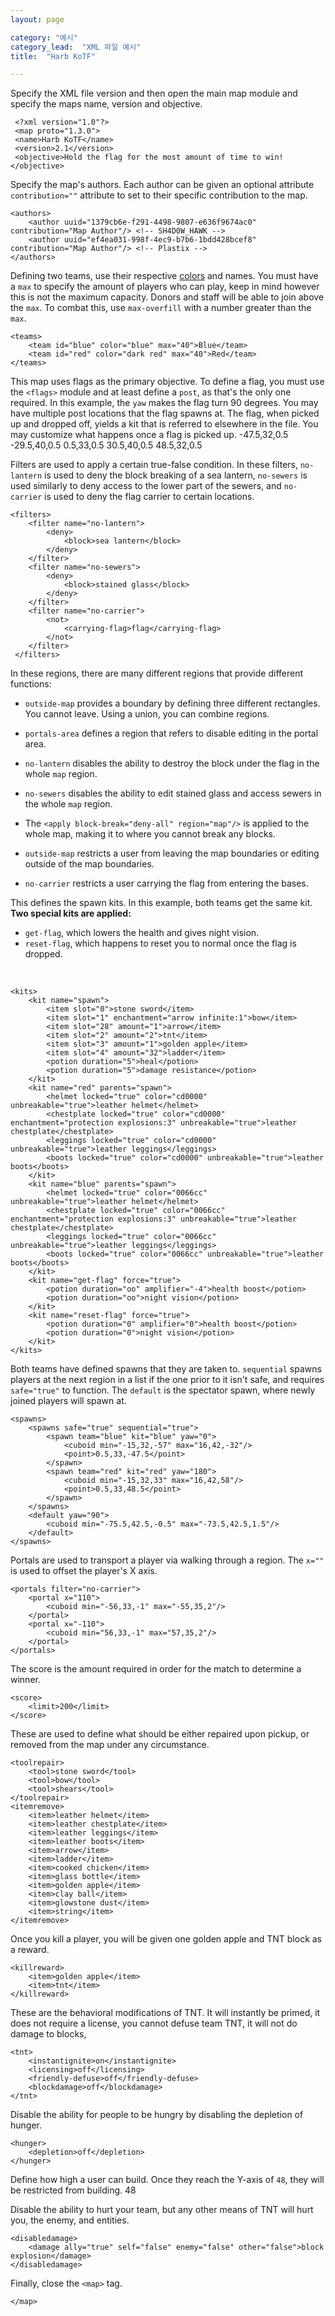 ```yaml
---
layout: page

category: "예시"
category_lead:  "XML 파일 예시"
title:  "Harb KoTF"

---
```


[<i class="fa fa-share right-ref-link"></i>](/modules/main)
Specify the XML file version and then open the main map module and specify the maps name, version and objective.

     <?xml version="1.0"?>
     <map proto="1.3.0">
     <name>Harb KoTF</name>
     <version>2.1</version>
     <objective>Hold the flag for the most amount of time to win!</objective>

Specify the map's authors. Each author can be given an optional attribute `contribution=""` attribute to set to their specific contribution to the map.

    <authors>
        <author uuid="1379cb6e-f291-4498-9807-e636f9674ac0" contribution="Map Author"/> <!-- SH4D0W_HAWK -->
        <author uuid="ef4ea031-998f-4ec9-b7b6-1bdd428bcef8" contribution="Map Author"/> <!-- Plastix -->
    </authors>

[<i class="fa fa-share right-ref-link"></i>](/modules/teams)
Defining two teams, use their respective [colors](/reference/formatting#chatColors) and names. You must have a `max` to specify the amount of players who can play, keep in mind however this is not the maximum capacity. Donors and staff will be able to join above the `max`. To combat this, use `max-overfill` with a number greater than the `max`.

    <teams>
        <team id="blue" color="blue" max="40">Blue</team>
        <team id="red" color="dark red" max="40">Red</team>
    </teams>

[<i class="fa fa-share right-ref-link"></i>](/modules/gamemode_ctf)
This map uses flags as the primary objective. To define a flag, you must use the `<flags>` module and at least define a `post`, as that's the only one required. In this example, the `yaw` makes the flag turn 90 degrees. You may have multiple post locations that the flag spawns at.
The flag, when picked up and dropped off, yields a kit that is referred to elsewhere in the file. You may customize what happens once a flag is picked up.
    <flags>
        <post id="post" return-time="0s" yaw="90">
            <block>-47.5,32,0.5</block>
            <block>-29.5,40,0.5</block>
            <block>0.5,33,0.5</block>
            <block>30.5,40,0.5</block>
            <block>48.5,32,0.5</block>
        </post>
        <flag name="Flag" id="flag" shared="true" post="post" points-rate="0.5" pickup-kit="get-flag" drop-kit="reset-flag"/>
    </flags>

[<i class="fa fa-share right-ref-link"></i>](/modules/filters)
Filters are used to apply a certain true-false condition. In these filters, `no-lantern` is used to deny the block breaking of a sea lantern, `no-sewers` is used similarly to deny access to the lower part of the sewers, and `no-carrier` is used to deny the flag carrier to certain locations.

    <filters>
        <filter name="no-lantern">
            <deny>
                <block>sea lantern</block>
            </deny>
        </filter>
        <filter name="no-sewers">
            <deny>
                <block>stained glass</block>
            </deny>
        </filter>
        <filter name="no-carrier">
            <not>
                <carrying-flag>flag</carrying-flag>
            </not>
        </filter>
     </filters>

[<i class="fa fa-share right-ref-link"></i>](/modules/regions)
In these regions, there are many different regions that provide different functions:
- `outside-map` provides a boundary by defining three different rectangles. You cannot leave. Using a union, you can combine regions.
- `portals-area` defines a region that refers to disable editing in the portal area.
- `no-lantern` disables the ability to destroy the block under the flag in the whole `map` region.
- `no-sewers` disables the ability to edit stained glass and access sewers in the whole `map` region.
- The `<apply block-break="deny-all" region="map"/>` is applied to the whole map, making it to where you cannot break any blocks.
- `outside-map` restricts a user from leaving the map boundaries or editing outside of the map boundaries.
- `no-carrier` restricts a user carrying the flag from entering the bases.

    <regions>
        <negative name="outside-map">
            <union name="map">
                <rectangle name="main-area" min="-50,-32" max="51,33"/>
                <union name="bases">
                    <rectangle name="blue-base" min="-20,-62" max="21,-32"/>
                    <rectangle name="red-base" min="-20,33" max="21,63"/>
                </union>
            </union>
        </negative>
        <complement name="portals-area">
            <rectangle min="-56,-2" max="57,3"/>
            <region name="main-area"/>
        </complement>
        <apply block="deny-all" region="portals-area" message="You may not edit the portal area"/>
        <apply block-break="no-lantern" region="map" message="You may not break this block since a flag may spawn here"/>
        <apply block-break="no-sewers" region="map" message="Sewer entry is disabled for this gamemode"/>
        <apply block-break="deny-all" region="map"/>
        <apply block="deny-all" enter="deny-all" region="outside-map" message="You may not interact with the game outside the map"/>
        <apply enter="no-carrier" region="bases" message="Flag carrier cannot enter the bases"/>
    </regions>

[<i class="fa fa-share right-ref-link"></i>](/modules/kits)
This defines the spawn kits. In this example, both teams get the same kit.
</br>
**Two special kits are applied:**
- `get-flag`, which lowers the health and gives night vision.
- `reset-flag`, which happens to reset you to normal once the flag is dropped.
</br>

    <kits>
        <kit name="spawn">
            <item slot="0">stone sword</item>
            <item slot="1" enchantment="arrow infinite:1">bow</item>
            <item slot="28" amount="1">arrow</item>
            <item slot="2" amount="2">tnt</item>
            <item slot="3" amount="1">golden apple</item>
            <item slot="4" amount="32">ladder</item>
            <potion duration="5">heal</potion>
            <potion duration="5">damage resistance</potion>
        </kit>
        <kit name="red" parents="spawn">
            <helmet locked="true" color="cd0000" unbreakable="true">leather helmet</helmet>
            <chestplate locked="true" color="cd0000" enchantment="protection explosions:3" unbreakable="true">leather chestplate</chestplate>
            <leggings locked="true" color="cd0000" unbreakable="true">leather leggings</leggings>
            <boots locked="true" color="cd0000" unbreakable="true">leather boots</boots>
        </kit>
        <kit name="blue" parents="spawn">
            <helmet locked="true" color="0066cc" unbreakable="true">leather helmet</helmet>
            <chestplate locked="true" color="0066cc" enchantment="protection explosions:3" unbreakable="true">leather chestplate</chestplate>
            <leggings locked="true" color="0066cc" unbreakable="true">leather leggings</leggings>
            <boots locked="true" color="0066cc" unbreakable="true">leather boots</boots>
        </kit>
        <kit name="get-flag" force="true">
            <potion duration="oo" amplifier="-4">health boost</potion>
            <potion duration="oo">night vision</potion>
        </kit>
        <kit name="reset-flag" force="true">
            <potion duration="0" amplifier="0">health boost</potion>
            <potion duration="0">night vision</potion>
        </kit>
    </kits>

[<i class="fa fa-share right-ref-link"></i>](/modules/spawns)
Both teams have defined spawns that they are taken to. `sequential` spawns players at the next region in a list if the one prior to it isn't safe, and requires `safe="true"` to function. The `default` is the spectator spawn, where newly joined players will spawn at.

    <spawns>
        <spawns safe="true" sequential="true">
            <spawn team="blue" kit="blue" yaw="0">
                <cuboid min="-15,32,-57" max="16,42,-32"/>
                <point>0.5,33,-47.5</point>
            </spawn>
            <spawn team="red" kit="red" yaw="180">
                <cuboid min="-15,32,33" max="16,42,58"/>
                <point>0.5,33,48.5</point>
            </spawn>
        </spawns>
        <default yaw="90">
            <cuboid min="-75.5,42.5,-0.5" max="-73.5,42.5,1.5"/>
        </default>
    </spawns>

[<i class="fa fa-share right-ref-link"></i>](/modules/portals)
Portals are used to transport a player via walking through a region. The `x=""` is used to offset the player's X axis.

    <portals filter="no-carrier">
        <portal x="110">
            <cuboid min="-56,33,-1" max="-55,35,2"/>
        </portal>
        <portal x="-110">
            <cuboid min="56,33,-1" max="57,35,2"/>
        </portal>
    </portals>

The score is the amount required in order for the match to determine a winner.

    <score>
        <limit>200</limit>
    </score>

[<i class="fa fa-share right-ref-link"></i>](/modules/repair_remove_keep)
These are used to define what should be either repaired upon pickup, or removed from the map under any circumstance.

    <toolrepair>
        <tool>stone sword</tool>
        <tool>bow</tool>
        <tool>shears</tool>
    </toolrepair>
    <itemremove>
        <item>leather helmet</item>
        <item>leather chestplate</item>
        <item>leather leggings</item>
        <item>leather boots</item>
        <item>arrow</item>
        <item>ladder</item>
        <item>cooked chicken</item>
        <item>glass bottle</item>
        <item>golden apple</item>
        <item>clay ball</item>
        <item>glowstone dust</item>
        <item>string</item>
    </itemremove>

[<i class="fa fa-share right-ref-link"></i>](/modules/killreward)
Once you kill a player, you will be given one golden apple and TNT block as a reward.

    <killreward>
        <item>golden apple</item>
        <item>tnt</item>
    </killreward>

[<i class="fa fa-share right-ref-link"></i>](/modules/tnt)
These are the behavioral modifications of TNT. It will instantly be primed, it does not require a license, you cannot defuse team TNT, it will not do damage to blocks,

    <tnt>
        <instantignite>on</instantignite>
        <licensing>off</licensing>
        <friendly-defuse>off</friendly-defuse>
        <blockdamage>off</blockdamage>
    </tnt>

Disable the ability for people to be hungry by disabling the depletion of hunger.

    <hunger>
        <depletion>off</depletion>
    </hunger>

Define how high a user can build. Once they reach the Y-axis of `48`, they will be restricted from building.
    <maxbuildheight>48</maxbuildheight>

Disable the ability to hurt your team, but any other means of TNT will hurt you, the enemy, and entities.

    <disabledamage>
        <damage ally="true" self="false" enemy="false" other="false">block explosion</damage>
    </disabledamage>

Finally, close the `<map>` tag.

    </map>
